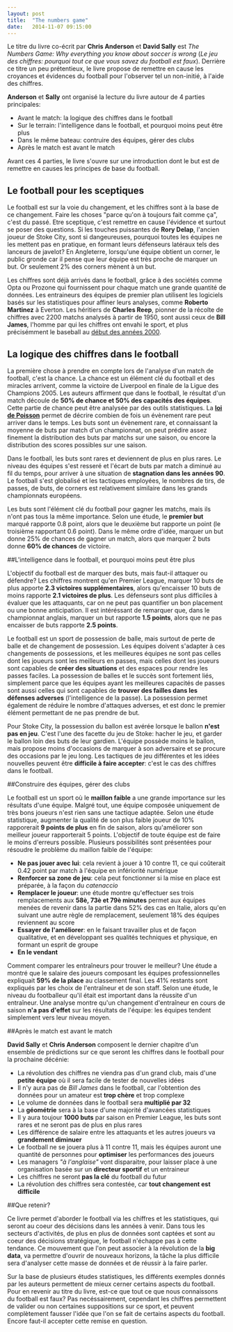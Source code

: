 ```yaml
---
layout: post
title:  "The numbers game"
date:   2014-11-07 09:15:00
---
```


Le titre du livre co-écrit par **Chris Anderson** et **David Sally** est *The Numbers Game: Why everything you know about soccer is wrong* (*Le jeu des chiffres: pourquoi tout ce que vous savez du football est faux*). Derrière ce titre un peu prétentieux, le livre propose de remettre en cause les croyances et évidences du football pour l'observer tel un non-initié, à l'aide des chiffres.

**Anderson** et **Sally** ont organisé la lecture du livre autour de 4 parties principales: 

 * Avant le match: la logique des chiffres dans le football
 * Sur le terrain: l'intelligence dans le football, et pourquoi moins peut être plus
 * Dans le même bateau: contruire des équipes, gérer des clubs
 * Après le match est avant le match

Avant ces 4 parties, le livre s'ouvre sur une introduction dont le but est de remettre en causes les principes de base du football.

## Le football pour les sceptiques

Le football est sur la voie du changement, et les chiffres sont à la base de ce changement. Faire les choses "parce qu'on à toujours fait comme ça", c'est du passé. Etre sceptique, c'est remettre en cause l'évidence et surtout se poser des questions. Si les touches puissantes de **Rory Delap**, l'ancien joueur de Stoke City, sont si dangeureuses, pourquoi toutes les équipes ne les mettent pas en pratique, en formant leurs défenseurs latéraux tels des lanceurs de javelot? En Angleterre, lorsqu'une équipe obtient un corner, le public gronde car il pense que leur équipe est très proche de marquer un but. Or seulement 2% des corners mènent à un but.

Les chiffres sont déjà arrivés dans le football, grâce à des sociétés comme Opta ou Prozone qui fournissent pour chaque match une grande quantité de données. Les entraineurs des équipes de premier plan utilisent les logiciels basés sur les statistiques pour affiner leurs analyses, comme **Roberto Martinez** à Everton. Les héritiers de **Charles Reep**, pionner de la récolte de chiffres avec 2200 matchs analysés à partir de 1950, sont aussi ceux de **Bill James**, l'homme par qui les chiffres ont envahi le sport, et plus précisémment le baseball au [début des années 2000](http://fr.wikipedia.org/wiki/Moneyball:_The_Art_of_Winning_an_Unfair_Game "Moneyball").

## La logique des chiffres dans le football

La première chose à prendre en compte lors de l'analyse d'un match de football, c'est la chance. La chance est un élément clé du football et des miracles arrivent, comme la victoire de Liverpool en finale de la Ligue des Champions 2005. Les auteurs affirment que dans le football, le résultat d'un match découle de **50% de chance et 50% des capacités des équipes**. Cette partie de chance peut être analysée par des outils statistiques. La **[loi de Poisson](http://fr.wikipedia.org/wiki/Loi_de_Poisson "Loi de Poisson")** permet de décrire combien de fois un évènement rare peut arriver dans le temps. Les buts sont un évènement rare, et connaissant la moyenne de buts par match d'un championnat, on peut prédire assez finement la distribution des buts par matchs sur une saison, ou encore la distribution des scores possibles sur une saison.

Dans le football, les buts sont rares et deviennent de plus en plus rares. Le niveau des équipes s'est resseré et l'écart de buts par match a diminué au fil du temps, pour arriver à une situation de **stagnation dans les années 90**. Le football s'est globalisé et les tactiques employées, le nombres de tirs, de passes, de buts, de corners est relativement similaire dans les grands championnats européens.

Les buts sont l'élément clé du football pour gagner les matchs, mais ils n'ont pas tous la même importance. Selon une étude, le **premier but** marqué rapporte 0.8 point, alors que le deuxième but rapporte un point (le troisième rapportant 0.6 point). Dans le même ordre d'idée, marquer un but donne 25% de chances de gagner un match, alors que marquer 2 buts donne **60% de chances** de victoire.

##L'intelligence dans le football, et pourquoi moins peut être plus

L'objectif du football est de marquer des buts, mais faut-il attaquer ou défendre? Les chiffres montrent qu'en Premier League, marquer 10 buts de plus apporte **2.3 victoires supplémentaires**, alors qu'encaisser 10 buts de moins rapporte **2.1 victoires de plus**. Les défenseurs sont plus difficiles à évaluer que les attaquants, car on ne peut pas quantifier un bon placement ou une bonne anticipation. Il est intéréssant de remarquer que, dans le championnat anglais, marquer un but rapporte **1.5 points**, alors que ne pas encaisser de buts rapporte **2.5 points**.

Le football est un sport de possession de balle, mais surtout de perte de balle et de changement de possession. Les équipes doivent s'adapter à ces changements de possessions, et les meilleures équipes ne sont pas celles dont les joueurs sont les meilleurs en passes, mais celles dont les joueurs sont capables de **créer des situations** et des espaces pour rendre les passes faciles. La possession de balles et le succès sont fortement liés, simplement parce que les équipes ayant les meilleures capacités de passes sont aussi celles qui sont capables de **trouver des failles dans les défenses adverses** (l'intelligence de la passe). La possession permet également de réduire le nombre d'attaques adverses, et est donc le premier élément permettant de ne pas prendre de but.

Pour Stoke City, la possession du ballon est avérée lorsque le ballon **n'est pas en jeu**. C'est l'une des facette du jeu de Stoke: hacher le jeu, et garder le ballon loin des buts de leur gardien. L'équipe possède moins le ballon, mais propose moins d'occasions de marquer à son adversaire et se procure des occasions par le jeu long. Les tactiques de jeu différentes et les idées nouvelles peuvent être **difficile à faire accepter**: c'est le cas des chiffres dans le football.

##Construire des équipes, gérer des clubs

Le football est un sport où le **maillon faible** a une grande importance sur les résultats d'une équipe. Malgré tout, une équipe composée uniquement de très bons joueurs n'est rien sans une tactique adaptée. Selon une étude statistique, augmenter la qualité de son plus faible joueur de 10% rapporerait **9 points de plus** en fin de saison, alors qu'améliorer son meilleur joueur rapporterait 5 points. L'objectif de toute équipe est de faire le moins d'erreurs possible. Plusieurs possibilités sont présentées pour résoudre le problème du maillon faible de l'équipe:

 * **Ne pas jouer avec lui**: cela revient à jouer à 10 contre 11, ce qui coûterait 0.42 point par match à l'équipe en infériorité numérique
 * **Renforcer sa zone de jeu**: cela peut fonctionner si la mise en place est préparée, à la façon du *catenaccio*
 * **Remplacer le joueur**: une étude montre qu'effectuer ses trois remplacements aux **58è, 73è et 79è minutes** permet aux équipes menées de revenir dans la partie dans 52% des cas en Italie, alors qu'en suivant une autre règle de remplacement, seulement 18% des équipes reviennent au score
 * **Essayer de l'améliorer**: en le faisant travailler plus et de façon qualitative, et en développant ses qualités techniques et physique, en formant un esprit de groupe
 * **En le vendant**

Comment comparer les entraîneurs pour trouver le meilleur? Une étude a montré que le salaire des joueurs composant les équipes professionnelles expliquait **59% de la place** au classement final. Les 41% restants sont expliqués par les choix de l'entraîneur et de son staff. Selon une étude, le niveau du footballeur qu'il était est important dans la réussite d'un entraîneur. Une analyse montre qu'un changement d'entraîneur en cours de saison **n'a pas d'effet** sur les résultats de l'équipe: les équipes tendent simplement vers leur niveau moyen.

##Après le match est avant le match

**David Sally** et **Chris Anderson** composent le dernier chapitre d'un ensemble de prédictions sur ce que seront les chiffres dans le football pour la prochaine décénie:

 * La révolution des chiffres ne viendra pas d'un grand club, mais d'une **petite équipe** où il sera facile de tester de nouvelles idées
 * Il n'y aura pas de *Bill James* dans le football, car l'obtention des données pour un amateur est **trop chère** et trop complexe
 * Le volume de données dans le football sera **multiplié par 32**
 * La **géométrie** sera à la base d'une majorité d'avancées statistiques
 * Il y aura toujour **1000 buts** par saison en Premier League, les buts sont rares et ne seront pas de plus en plus rares
 * Les différence de salaire entre les attaquants et les autres joueurs va **grandement diminuer**
 * Le football ne se jouera plus à 11 contre 11, mais les équipes auront une quantité de personnes pour **optimiser** les performances des joueurs
 * Les managers *"à l'anglaise"* vont disparaitre, pour laisser place à une organisation basée sur un **directeur sportif** et un entraineur
 * Les chiffres ne seront **pas la clé** du football du futur
 * La révolution des chiffres sera contestée, car **tout changement est difficile**

##Que retenir?

Ce livre permet d'aborder le football via les chiffres et les statistiques, qui seront au coeur des décisions dans les années à venir. Dans tous les secteurs d'activités, de plus en plus de données sont captées et sont au coeur des décisions stratégique, le football n'échappe pas à cette tendance. Ce mouvement que l'on peut associer à la révolution de la **big data**, va permettre d'ouvrir de nouveaux horizons, la tâche la plus difficile sera d'analyser cette masse de données et de réussir à la faire parler.

Sur la base de plusieurs études statistiques, les différents exemples donnés par les auteurs permettent de mieux cerner certains aspects du football. Pour en revenir au titre du livre, est-ce que tout ce que nous connaissons du football est faux? Pas necéssairement, cependant les chiffres permettent de valider ou non certaines suppositions sur ce sport, et peuvent complètement fausser l'idée que l'on se fait de certains aspects du football. Encore faut-il accepter cette remise en question.

